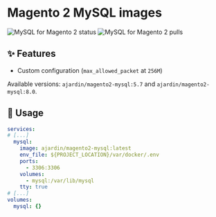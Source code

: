 Magento 2 MySQL images
======================
![MySQL for Magento 2 status](https://img.shields.io/github/workflow/status/ajardin/docker-images/MySQL%20for%20Magento%202%20images?style=for-the-badge)
![MySQL for Magento 2 pulls](https://img.shields.io/docker/pulls/ajardin/magento2-mysql?style=for-the-badge)

✨ Features
-----------
* Custom configuration (`max_allowed_packet` at `256M`)

Available versions: `ajardin/magento2-mysql:5.7` and `ajardin/magento2-mysql:8.0`.

🚀 Usage
--------
```yaml
services:
# [...]
  mysql:
    image: ajardin/magento2-mysql:latest
    env_file: ${PROJECT_LOCATION}/var/docker/.env
    ports:
      - 3306:3306
    volumes:
      - mysql:/var/lib/mysql
    tty: true
# [...]
volumes:
  mysql: {}
```
